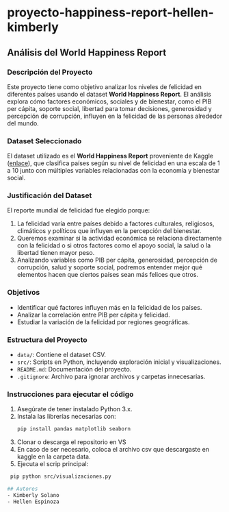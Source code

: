 # proyecto-happiness-report-hellen-kimberly  
## Análisis del World Happiness Report

### Descripción del Proyecto  
Este proyecto tiene como objetivo analizar los niveles de felicidad en diferentes países usando el dataset **World Happiness Report**. El análisis explora cómo factores económicos, sociales y de bienestar, como el PIB per cápita, soporte social, libertad para tomar decisiones, generosidad y percepción de corrupción, influyen en la felicidad de las personas alrededor del mundo.

### Dataset Seleccionado  
El dataset utilizado es el **World Happiness Report** proveniente de Kaggle ([enlace](https://www.kaggle.com/datasets/unsdsn/world-happiness)), que clasifica países según su nivel de felicidad en una escala de 1 a 10 junto con múltiples variables relacionadas con la economía y bienestar social.

### Justificación del Dataset  
El reporte mundial de felicidad fue elegido porque:  
1. La felicidad varía entre países debido a factores culturales, religiosos, climáticos y políticos que influyen en la percepción del bienestar.  
2. Queremos examinar si la actividad económica se relaciona directamente con la felicidad o si otros factores como el apoyo social, la salud o la libertad tienen mayor peso.  
3. Analizando variables como PIB per cápita, generosidad, percepción de corrupción, salud y soporte social, podremos entender mejor qué elementos hacen que ciertos países sean más felices que otros.

### Objetivos  
- Identificar qué factores influyen más en la felicidad de los países.  
- Analizar la correlación entre PIB per cápita y felicidad.  
- Estudiar la variación de la felicidad por regiones geográficas.

### Estructura del Proyecto  
- `data/`: Contiene el dataset CSV.  
- `src/`: Scripts en Python, incluyendo exploración inicial y visualizaciones.  
- `README.md`: Documentación del proyecto.  
- `.gitignore`: Archivo para ignorar archivos y carpetas innecesarias.

### Instrucciones para ejecutar el código  
1. Asegúrate de tener instalado Python 3.x.  
2. Instala las librerías necesarias con:  
   ```bash
   pip install pandas matplotlib seaborn
3. Clonar o descarga el repositorio en VS
4. En caso  de ser necesario, coloca el  archivo csv  que descargaste en kaggle en la carpeta  data.
5.   Ejecuta el scrip principal:
  ```bash
   pip python src/visualizaciones.py

## Autores
- Kimberly Solano  
- Hellen Espinoza
